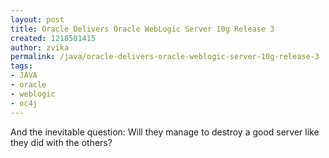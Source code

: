 ```yaml
---
layout: post
title: Oracle Delivers Oracle WebLogic Server 10g Release 3
created: 1218501415
author: zvika
permalink: /java/oracle-delivers-oracle-weblogic-server-10g-release-3
tags:
- JAVA
- oracle
- weblogic
- oc4j
---
```

And the inevitable question: Will they manage to destroy a good server like they did with the others?

